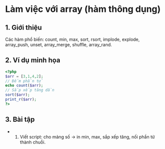 # Làm việc với array (hàm thông dụng)

## 1. Giới thiệu
Các hàm phổ biến: count, min, max, sort, rsort, implode, explode, array_push, unset, array_merge, shuffle, array_rand.

## 2. Ví dụ minh họa

```php
<?php
$arr = [3,1,4,2];
// Đếm phần tử
echo count($arr);
// Sắp xếp tăng dần
sort($arr);
print_r($arr);
?>
```

## 3. Bài tập
- 1. Viết script: cho mảng số -> in min, max, sắp xếp tăng, nối phần tử thành chuỗi.
